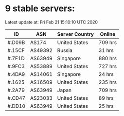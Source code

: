 # 9 stable servers:

Latest update at: Fri Feb 21 15:10:10 UTC 2020

| ID | ASN | Server Country | Online |
| -- | --- | -------------- | ------ |
| #.D09B | AS174 | United States | 709 hrs |
| #.15CF | AS49392 | Russia | 31 hrs |
| #.7F1D | AS63949 | Singapore | 880 hrs |
| #.9FC3 | AS53889 | United States | 727 hrs |
| #.4DA9 | AS14061 | Singapore | 24 hrs |
| #.1625 | AS16509 | United States | 235 hrs |
| #.2A79 | AS63949 | Japan | 709 hrs |
| #.CD47 | AS23033 | United States | 89 hrs |
| #.DD10 | AS63949 | United States | 25 hrs |

